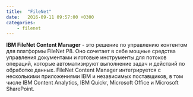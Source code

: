 ```yaml
---
title:  "FileNet"
date:   2016-09-11 09:57:00 +0300
categories:
    - filenet
---
```

**IBM FileNet Content Manager** - это решение по управлению контентом для платформы FileNet P8. Оно сочетает в себе мощные средства управления документами и готовые инструменты для потоков операций, которые автоматизируют выполнение задач и действий по обработке данных. FileNet Content Manager интегрируется с несколькими приложениями IBM и независимых поставщиков, в том числе IBM Content Analytics, IBM Quickr, Microsoft Office и Microsoft SharePoint.